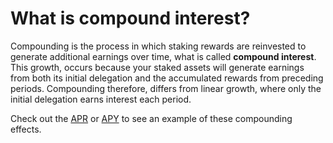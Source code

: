 # What is compound interest?

Compounding is the process in which staking rewards are reinvested to generate additional earnings over time, what is called **compound interest**. This growth, occurs because your staked assets will generate earnings from both its initial delegation and the accumulated rewards from preceding periods. Compounding therefore, differs from linear growth, where only the initial delegation earns interest each period.

Check out the [APR](apr.md) or [APY](apy.md) to see an example of these compounding effects.
